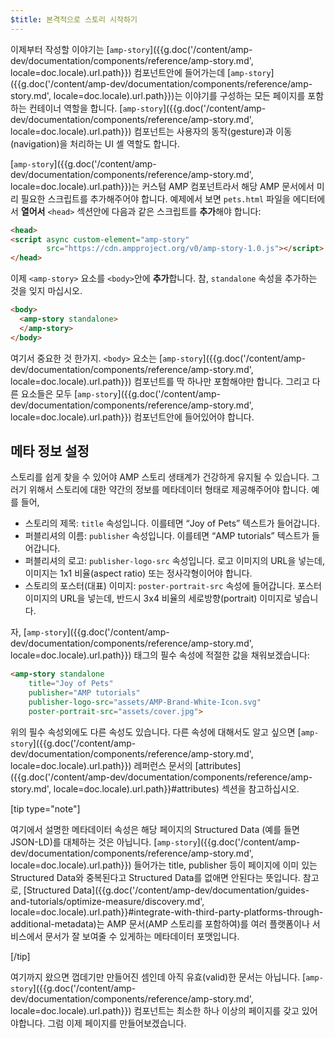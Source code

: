 ```yaml
---
$title: 본격적으로 스토리 시작하기
---
```


이제부터 작성할 이야기는 [`amp-story`]({{g.doc('/content/amp-dev/documentation/components/reference/amp-story.md', locale=doc.locale).url.path}}) 컴포넌트안에 들어가는데 [`amp-story`]({{g.doc('/content/amp-dev/documentation/components/reference/amp-story.md', locale=doc.locale).url.path}})는 이야기를
구성하는 모든 페이지를 포함하는 컨테이너 역할을 합니다. [`amp-story`]({{g.doc('/content/amp-dev/documentation/components/reference/amp-story.md', locale=doc.locale).url.path}}) 컴포넌트는
사용자의 동작(gesture)과 이동(navigation)을 처리하는 UI 셸 역할도 합니다.

[`amp-story`]({{g.doc('/content/amp-dev/documentation/components/reference/amp-story.md', locale=doc.locale).url.path}})는 커스텀 AMP 컴포넌트라서 해당 AMP 문서에서 미리
필요한 스크립트를 추가해주어야 합니다. 예제에서 보면 `pets.html` 파일을 에디터에서
**열어서** `<head>` 섹션안에 다음과 같은 스크립트를 **추가**해야 합니다:

```html hl_lines="2 3"
<head>
<script async custom-element="amp-story"
        src="https://cdn.ampproject.org/v0/amp-story-1.0.js"></script>
</head>
```

이제 `<amp-story>` 요소를 `<body>`안에 **추가**합니다. 참, `standalone` 속성을
추가하는 것을 잊지 마십시오.

```html hl_lines="2 3"
<body>
  <amp-story standalone>
  </amp-story>
</body>
```

여기서 중요한 것 한가지. `<body>` 요소는 [`amp-story`]({{g.doc('/content/amp-dev/documentation/components/reference/amp-story.md', locale=doc.locale).url.path}}) 컴포넌트를 딱 하나만
포함해야만 합니다. 그리고 다른 요소들은 모두 [`amp-story`]({{g.doc('/content/amp-dev/documentation/components/reference/amp-story.md', locale=doc.locale).url.path}}) 컴포넌트안에
들어있어야 합니다.

## 메타 정보 설정

스토리를 쉽게 찾을 수 있어야 AMP 스토리 생태계가 건강하게 유지될 수 있습니다.
그러기 위해서 스토리에 대한 약간의 정보를 메타데이터 형태로 제공해주어야 합니다.
예를 들어,

* 스토리의 제목: `title` 속성입니다. 이를테면 “Joy of Pets” 텍스트가 들어갑니다.
* 퍼블리셔의 이름: `publisher` 속성입니다. 이를테면 “AMP tutorials” 텍스트가 들어갑니다.
* 퍼블리셔의 로고: `publisher-logo-src` 속성입니다. 로고 이미지의 URL을 넣는데, 이미지는 1x1 비율(aspect ratio) 또는 정사각형이어야 합니다.
* 스토리의 포스터(대표) 이미지: `poster-portrait-src` 속성에 들어갑니다. 포스터 이미지의 URL을 넣는데, 반드시 3x4 비율의 세로방향(portrait) 이미지로 넣습니다.

자, [`amp-story`]({{g.doc('/content/amp-dev/documentation/components/reference/amp-story.md', locale=doc.locale).url.path}}) 태그의 필수 속성에 적절한 값을 채워보겠습니다:

```html hl_lines="2 3 4 5"
<amp-story standalone
    title="Joy of Pets"
    publisher="AMP tutorials"
    publisher-logo-src="assets/AMP-Brand-White-Icon.svg"
    poster-portrait-src="assets/cover.jpg">
```

위의 필수 속성외에도 다른 속성도 있습니다. 다른 속성에 대해서도 알고 싶으면
[`amp-story`]({{g.doc('/content/amp-dev/documentation/components/reference/amp-story.md', locale=doc.locale).url.path}}) 레퍼런스 문서의 [attributes]({{g.doc('/content/amp-dev/documentation/components/reference/amp-story.md', locale=doc.locale).url.path}}#attributes)
섹션을 참고하십시오.

[tip type="note"]

여기에서 설명한 메타데이터 속성은 해당 페이지의 Structured Data (예를 들면
JSON-LD)를 대체하는 것은 아닙니다. [`amp-story`]({{g.doc('/content/amp-dev/documentation/components/reference/amp-story.md', locale=doc.locale).url.path}})  들어가는 title, publisher 등이
페이지에 이미 있는 Structured Data와 중복된다고 Structured Data를 없애면
안된다는 뜻입니다.
참고로, [Structured Data]({{g.doc('/content/amp-dev/documentation/guides-and-tutorials/optimize-measure/discovery.md', locale=doc.locale).url.path}}#integrate-with-third-party-platforms-through-additional-metadata)는
AMP 문서(AMP 스토리를 포함하여)를 여러 플랫폼이나 서비스에서 문서가 잘 보여줄 수
있게하는 메타데이터 포맷입니다.

[/tip]

여기까지 왔으면 껍데기만 만들어진 셈인데 아직 유효(valid)한 문서는 아닙니다.
[`amp-story`]({{g.doc('/content/amp-dev/documentation/components/reference/amp-story.md', locale=doc.locale).url.path}}) 컴포넌트는 최소한 하나 이상의 페이지를 갖고 있어야합니다. 그럼 이제
페이지를 만들어보겠습니다.
